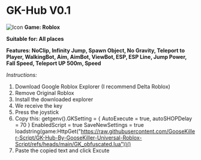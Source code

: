 # GK-Hub V0.1
![Icon](https://github.com/GooseKiller-Script/GK-Hub-By-GooseKiller-Universal-Roblox-Script/blob/main/GK-Hub-Icon.jpg)
**Game: Roblox**

**Suitable for: All places**

**Features: NoClip, Infinity Jump, Spawn Object, No Gravity, Teleport to Player, WalkingBot, Aim, AimBot, ViewBot, ESP, ESP Line, Jump Power, Fall Speed, Teleport UP 500m, Speed**

*Instructions:*

1. Download Google Roblox Explorer (I recommend Delta Roblox) 
2. Remove Original Roblox 
3. Install the downloaded explorer 
4. We receive the key
5. Press the joystick 
6. Copy this:
 getgenv().GKSetting = {
    AutoExecute = true,
    autoSHOPDelay = 70
}
EnabledScript = true
SaveNewSettings = true
loadstring(game:HttpGet("https://raw.githubusercontent.com/GooseKiller-Script/GK-Hub-By-GooseKiller-Universal-Roblox-Script/refs/heads/main/GK_obfuscated.lua"))()
7. Paste the copied text and click Excute
